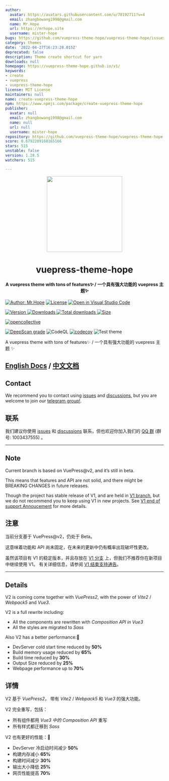 ```yaml
---
author:
  avatar: https://avatars.githubusercontent.com/u/78192711?v=4
  email: zhangbowang1998@gmail.com
  name: Mr.Hope
  url: https://mrhope.site
  username: mister-hope
bugs: https://github.com/vuepress-theme-hope/vuepress-theme-hope/issues
category: themes
date: '2022-04-27T16:23:28.015Z'
deprecated: false
description: Theme create shortcut for yarn
downloads: null
homepage: https://vuepress-theme-hope.github.io/v1/
keywords:
- create
- vuepress
- vuepress-theme-hope
license: MIT License
maintainers: null
name: create-vuepress-theme-hope
npm: https://www.npmjs.com/package/create-vuepress-theme-hope
publisher:
  avatar: null
  email: zhangbowang1998@gmail.com
  name: null
  url: null
  username: mister-hope
repository: https://github.com/vuepress-theme-hope/vuepress-theme-hope
score: 0.6792209168165166
stars: 515
unstable: false
version: 1.28.5
watchers: 515

---
```


<!-- markdownlint-disable -->
<p align="center">
  <img width="240" src="https://vuepress-theme-hope.github.io/v2/logo.svg" style="text-align: center;"/>
</p>
<h1 align="center">vuepress-theme-hope</h1>
<h4 align="center">A vuepress theme with tons of features✨ / 一个具有强大功能的 vuepress 主题✨</h4>

[![Author: Mr.Hope](https://img.shields.io/badge/作者-Mr.Hope-blue.svg?style=for-the-badge)](https://mrhope.site)
[![License](https://img.shields.io/npm/l/vuepress-theme-hope.svg?style=for-the-badge)](https://github.com/vuepress-theme-hope/vuepress-theme-hope/blob/main/LICENSE)
[![Open in Visual Studio Code](https://img.shields.io/badge/-open%20in%20vscode-blue?style=for-the-badge&logo=visualstudiocode)](https://open.vscode.dev/vuepress-theme-hope/vuepress-theme-hope)

<!-- markdownlint-restore -->

[![Version](https://img.shields.io/npm/v/vuepress-theme-hope/next.svg?style=flat-square&logo=npm) ![Downloads](https://img.shields.io/npm/dm/vuepress-theme-hope.svg?style=flat-square&logo=npm) ![Total downloads](https://img.shields.io/npm/dt/vuepress-theme-hope?style=flat-square&logo=npm) ![Size](https://img.shields.io/bundlephobia/min/vuepress-theme-hope?style=flat-square&logo=npm)](https://www.npmjs.com/package/vuepress-theme-hope)

[![opencollective](https://opencollective.com/vuepress-theme-hope/tiers/badge.svg)](https://opencollective.com/vuepress-theme-hope)

[![DeepScan grade](https://deepscan.io/api/teams/9792/projects/17544/branches/405512/badge/grade.svg)](https://deepscan.io/dashboard#view=project&tid=9792&pid=17544&bid=405512)
![CodeQL](https://github.com/vuepress-theme-hope/vuepress-theme-hope/actions/workflows/codeql-analysis.yml/badge.svg)
[![codecov](https://codecov.io/gh/vuepress-theme-hope/vuepress-theme-hope/branch/main/graph/badge.svg?token=TNYMbGlxQ9)](https://codecov.io/gh/vuepress-theme-hope/vuepress-theme-hope)
![Test theme](https://github.com/vuepress-theme-hope/vuepress-theme-hope/actions/workflows/v2-test.yml/badge.svg)

A vuepress theme with tons of features✨ / 一个具有强大功能的 vuepress 主题 ✨

## [English Docs](https://vuepress-theme-hope.github.io/v2/) / [中文文档](https://vuepress-theme-hope.github.io/v2/zh/)

## Contact

We recommend you to contact using [issues](https://github.com/vuepress-theme-hope/vuepress-theme-hope/issues) and [discussions](https://github.com/vuepress-theme-hope/vuepress-theme-hope/discussions), but you are welcome to join our [telegram group!](https://t.me/vuepressthemehope).

## 联系

我们建议你使用 [issues](https://github.com/vuepress-theme-hope/vuepress-theme-hope/issues) 和 [discussions](https://github.com/vuepress-theme-hope/vuepress-theme-hope/discussions) 联系，但也欢迎你加入我们的 [QQ 群](https://jq.qq.com/?_wv=1027&k=rATJyxGK) (群号: 1003437555)
。

---

## Note

Current branch is based on VuePress@v2, and it’s still in beta.

This means that features and API are not solid, and there might be BREAKING CHANGES in future releases.

Though the project has stable release of V1, and are held in [V1 branch](https://github.com/vuepress-theme-hope/vuepress-theme-hope/tree/v1/), but we do not recommend you to keep using V1 in new projects. See [V1 end of support Annoucement](https://github.com/vuepress-theme-hope/vuepress-theme-hope/discussions/1535) for more details.

## 注意

当前分支基于 VuePress@v2，仍处于 Beta。

这意味着功能和 API 尚未固定，在未来的更新中仍有概率出现破坏性更改。

虽然该项目有 V1 的稳定版本，并且存放在 [V1 分支](https://github.com/vuepress-theme-hope/vuepress-theme-hope/tree/v1/) 上，但我们不推荐你在新项目中继续使用 V1。 有关详细信息，请参阅 [V1 结束支持通告](https://github.com/vuepress-theme-hope/vuepress-theme-hope/discussions/1535)。

---

## Details

V2 is coming come together with _VuePress2_, with the power of _Vite2_ / _Webpack5_ and _Vue3_.

V2 is a full rewrite including:

- All the components are rewritten with _Composition API in Vue3_
- All the styles are migrated to _Sass_

Also V2 has a better performance:🚀

- DevServer cold start time reduced by **50%**
- Build memory usage reduced by **65%**
- Build time reduced by **30%**
- Output Size reduced by **25%**
- Webpage performance up to **70%**

## 详情

V2 基于 _VuePress2_， 带有 _Vite2_ / _Webpack5_ 和 _Vue3_ 的强大功能。

V2 完全重写，包括：

- 所有组件都用 _Vue3 中的 Composition API_ 重写
- 所有样式都迁移到 _Sass_

V2 也有更好的性能：🚀

- DevServer 冷启动时间减少 **50%**
- 构建内存减小 **65%**
- 构建时间减少 **30%**
- 输出大小降低 **25%**
- 网页性能提高 **70%**
